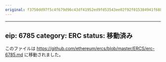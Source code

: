 ```yaml
---
original: f3750dd97f5c4f679d96c43df41952ed9fd53543ee02f92f015384941f688853
---
```


---
eip: 6785
category: ERC
status: 移動済み
---

このファイルは https://github.com/ethereum/ercs/blob/master/ERCS/erc-6785.md に移動されました。